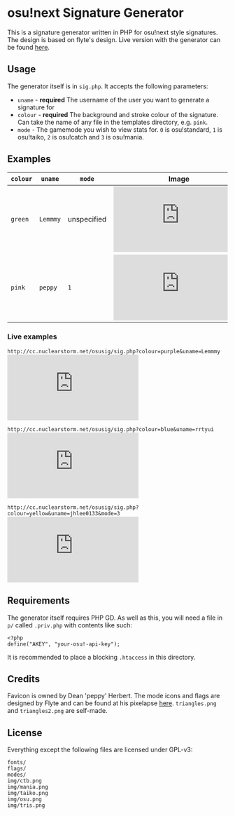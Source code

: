 # osu!next Signature Generator
This is a signature generator written in PHP for osu!next style signatures. The design is based on flyte's design. Live version with the generator can be found [here](http://cc.nuclearstorm.net/osusig).

## Usage
The generator itself is in `sig.php`. It accepts the following parameters:

* `uname` - **required** The username of the user you want to generate a signature for
* `colour` - **required** The background and stroke colour of the signature. Can take the name of any file in the templates directory, e.g. `pink`.
* `mode` - The gamemode you wish to view stats for. `0` is osu!standard, `1` is osu!taiko, `2` is osu!catch and `3` is osu!mania.

## Examples

| `colour` | `uname`  | `mode`      | Image |
| -------- | -------- | ----------- |:-----:|
| `green`  | `Lemmmy` | unspecified | ![](http://cc.nuclearstorm.net/osusig/sig.php?colour=green&uname=Lemmmy) |
| `pink`   | `peppy`  | `1` | ![](http://cc.nuclearstorm.net/osusig/sig.php?colour=pink&uname=peppy&mode=1) |

### Live examples

`http://cc.nuclearstorm.net/osusig/sig.php?colour=purple&uname=Lemmmy`
![](http://cc.nuclearstorm.net/osusig/sig.php?colour=purple&uname=Lemmmy)


`http://cc.nuclearstorm.net/osusig/sig.php?colour=blue&uname=rrtyui`
![](http://cc.nuclearstorm.net/osusig/sig.php?colour=blue&uname=rrtyui)


`http://cc.nuclearstorm.net/osusig/sig.php?colour=yellow&uname=jhlee0133&mode=3`
![](http://cc.nuclearstorm.net/osusig/sig.php?colour=yellow&uname=jhlee0133&mode=3)

## Requirements
The generator itself requires PHP GD. As well as this, you will need a file in `p/` called `.priv.php` with contents like such:

    <?php
    define("AKEY", "your-osu!-api-key");

It is recommended to place a blocking `.htaccess` in this directory.

## Credits
Favicon is owned by Dean 'peppy' Herbert. The mode icons and flags are designed by Flyte and can be found at his pixelapse [here](https://www.pixelapse.com/flyte/projects/osu!designs/files/). `triangles.png` and `triangles2.png` are self-made.

## License
Everything except the following files are licensed under GPL-v3:

```
fonts/
flags/
modes/
img/ctb.png
img/mania.png
img/taiko.png
img/osu.png
img/tris.png
```